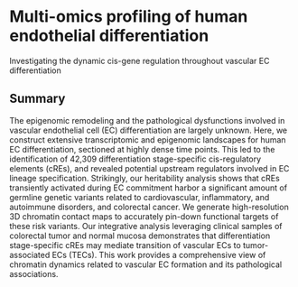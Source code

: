 # Multi-omics profiling of human endothelial differentiation
Investigating the dynamic cis-gene regulation throughout vascular EC differentiation

## Summary
The epigenomic remodeling and the pathological dysfunctions involved in vascular endothelial cell (EC) differentiation are largely unknown. Here, we construct extensive transcriptomic and epigenomic landscapes for human EC differentiation, sectioned at highly dense time points. This led to the identification of 42,309 differentiation stage-specific cis-regulatory elements (cREs), and revealed potential upstream regulators involved in EC lineage specification. Strikingly, our heritability analysis shows that cREs transiently activated during EC commitment harbor a significant amount of germline genetic variants related to cardiovascular, inflammatory, and autoimmune disorders, and colorectal cancer. We generate high-resolution 3D chromatin contact maps to accurately pin-down functional targets of these risk variants. Our integrative analysis leveraging clinical samples of colorectal tumor and normal mucosa demonstrates that differentiation stage-specific cREs may mediate transition of vascular ECs to tumor-associated ECs (TECs). This work provides a comprehensive view of chromatin dynamics related to vascular EC formation and its pathological associations.
